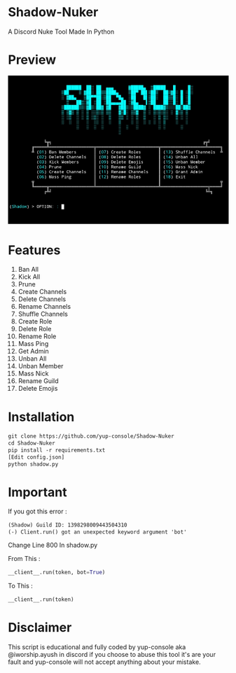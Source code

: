 # Shadow-Nuker
A Discord Nuke Tool Made In Python

# Preview
![shadow](shadow.jpg)

# Features
1. Ban All
2. Kick All
3. Prune
4. Create Channels
5. Delete Channels
6. Rename Channels
7. Shuffle Channels
8. Create Role
9. Delete Role
10. Rename Role
11. Mass Ping
12. Get Admin
13. Unban All
14. Unban Member
15. Mass Nick
16. Rename Guild
17. Delete Emojis

# Installation
```
git clone https://github.com/yup-console/Shadow-Nuker
cd Shadow-Nuker
pip install -r requirements.txt
[Edit config.json]
python shadow.py
```

# Important 
If you got this error :
```
(Shadow) Guild ID: 1398298009443504310
(-) Client.run() got an unexpected keyword argument 'bot'
```
Change Line 800 In shadow.py

From This :
```py
__client__.run(token, bot=True)
```
To This :
```py
__client__.run(token)
```
# Disclaimer
This script is educational and fully coded by yup-console aka @iworship.ayush in discord if you choose to abuse this tool it's are your fault and yup-console will not accept anything about your mistake.
